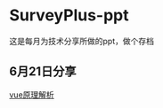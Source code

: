 # SurveyPlus-ppt
这是每月为技术分享所做的ppt，做个存档

## 6月21日分享

[vue原理解析](https://github.com/CharlesGC/surveyPlus-ppt/tree/master/6%E6%9C%8821%E6%97%A5)
